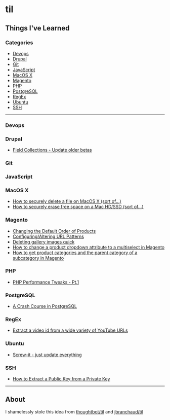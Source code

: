 # til
Things I've Learned
---

### Categories

* [Devops](#devops)
* [Drupal](#drupal)
* [Git](#git)
* [JavaScript](#javascript)
* [MacOS X](#mac)
* [Magento](#magento)
* [PHP](#php)
* [PostgreSQL](#pgsql)
* [RegEx](#regex)
* [Ubuntu](#ubuntu)
* [SSH](#ssh)

---

### Devops

### Drupal
- [Field Collections - Update older betas](drupal/field-collections-update-older-betas.md)

### Git

### JavaScript

### MacOS X
- [How to securely delete a file on MacOS X (sort of...)](mac/how-to-secure-delete-a-file.md)
- [How to securely erase free space on a Mac HD/SSD (sort of...)](mac/how-to-securely-erase-freespace-on-hd.md)

### Magento
- [Changing the Default Order of Products](magento/changing-default-product-order.md)
- [Configuring/Altering URL Patterns](magento/configuring-url-patterns.md)
- [Deleting gallery images quick](magento/deleting-gallery-images-quick.md)
- [How to change a product dropdown attribute to a multiselect in Magento](magento/how-to-change-a-product-dropdown-attribute-to-a-multi-select.md)
- [How to get product categories and the parent category of a subcategory in Magento](get-product-categories-and-parents.md)

### PHP
- [PHP Performance Tweaks - Pt.1](php/php-performance-tweaks-pt1.md)

### PostgreSQL
- [A Crash Course in PostgreSQL](pgsql/a-crash-course-in-postgresql.md)

### RegEx
- [Extract a video id from a wide variety of YouTube URLs](regex/extract-a-video-id-from-a-wide-variety-of-youtube-urls.md)

### Ubuntu
- [Screw-it - just update everything](ubuntu/screw-it-just-update-everything.md)

### SSH
- [How to Extract a Public Key from a Private Key](ssh/how-to-extract-public-key.md)

---

## About

I shamelessly stole this idea from
[thoughtbot/til](https://github.com/thoughtbot/til) and
[jbranchaud/til](https://github.com/jbranchaud/til)
